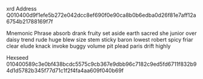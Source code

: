 xrd Address
Q010400d9f1efe5b272e042dcc8ef690f0e90ca8b0b6edba0d26f81e7aff12a6754b21788169f7f

Mnemonic Phrase
absorb drank fruity set aside earth sacred she junior over daisy trend rude huge blew size stem sticky baron lowest robert spicy friar clear elude knack invoke buggy volume pit plead paris drift highly

Hexseed
010400589c3e0bf438bcdc5575c9cb367e9dbb96c7182c9ed5fd6711f832b94d1d5782b345f77d71c1f2f4fa4aa609f040b69f

